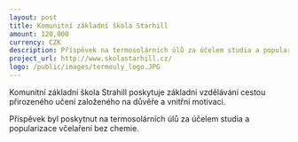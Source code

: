 ```yaml
---
layout: post
title: Komunitní základní škola Starhill
amount: 120,000
currency: CZK
description: Příspěvek na termosolárních úlů za účelem studia a popularizace včelaření bez chemie
project_url: http://www.skolastarhill.cz/
logo: /public/images/termouly_logo.JPG
---
```


Komunitní základní škola Strahill poskytuje základní vzdělávání cestou přirozeného učení založeného na důvěře a vnitřní motivaci.

Příspěvek byl poskytnut na termosolárních úlů za účelem studia a popularizace včelaření bez chemie.
